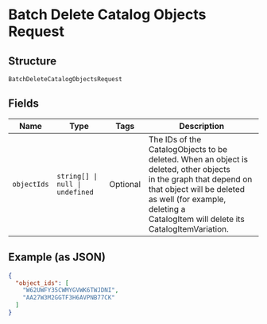 <!-- Optimized: 2025-10-06 -->
<!-- RPM: 1.6.2.1.1.6.2.1_batch-delete-catalog-objects-request_20251006 -->
<!-- Session: E2E RPM DNA Application -->
<!-- AOM: RND (Reggie & Dro) -->
<!-- COI: TECHNOLOGY -->
<!-- RPM: HIGH -->
<!-- ACTION: BUILD -->

# Batch Delete Catalog Objects Request

## Structure

`BatchDeleteCatalogObjectsRequest`

## Fields

| Name | Type | Tags | Description |
|  --- | --- | --- | --- |
| `objectIds` | `string[] \| null \| undefined` | Optional | The IDs of the CatalogObjects to be deleted. When an object is deleted, other objects<br>in the graph that depend on that object will be deleted as well (for example, deleting a<br>CatalogItem will delete its CatalogItemVariation. |

## Example (as JSON)

```json
{
  "object_ids": [
    "W62UWFY35CWMYGVWK6TWJDNI",
    "AA27W3M2GGTF3H6AVPNB77CK"
  ]
}
```
